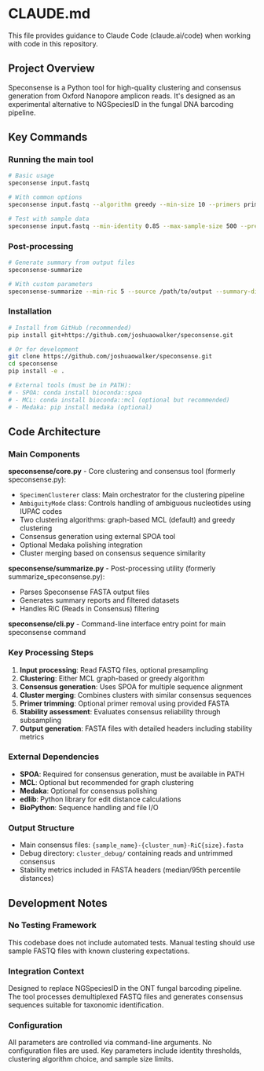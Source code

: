 # CLAUDE.md

This file provides guidance to Claude Code (claude.ai/code) when working with code in this repository.

## Project Overview

Speconsense is a Python tool for high-quality clustering and consensus generation from Oxford Nanopore amplicon reads. It's designed as an experimental alternative to NGSpeciesID in the fungal DNA barcoding pipeline.

## Key Commands

### Running the main tool
```bash
# Basic usage
speconsense input.fastq

# With common options
speconsense input.fastq --algorithm greedy --min-size 10 --primers primers.fasta --medaka --variant-merge-threshold 2

# Test with sample data
speconsense input.fastq --min-identity 0.85 --max-sample-size 500 --presample 1000
```

### Post-processing
```bash
# Generate summary from output files
speconsense-summarize

# With custom parameters
speconsense-summarize --min-ric 5 --source /path/to/output --summary-dir MyResults
```

### Installation
```bash
# Install from GitHub (recommended)
pip install git+https://github.com/joshuaowalker/speconsense.git

# Or for development
git clone https://github.com/joshuaowalker/speconsense.git
cd speconsense
pip install -e .

# External tools (must be in PATH):
# - SPOA: conda install bioconda::spoa
# - MCL: conda install bioconda::mcl (optional but recommended)
# - Medaka: pip install medaka (optional)
```

## Code Architecture

### Main Components

**speconsense/core.py** - Core clustering and consensus tool (formerly speconsense.py):
- `SpecimenClusterer` class: Main orchestrator for the clustering pipeline
- `AmbiguityMode` class: Controls handling of ambiguous nucleotides using IUPAC codes
- Two clustering algorithms: graph-based MCL (default) and greedy clustering
- Consensus generation using external SPOA tool
- Optional Medaka polishing integration
- Cluster merging based on consensus sequence similarity

**speconsense/summarize.py** - Post-processing utility (formerly summarize_speconsense.py):
- Parses Speconsense FASTA output files
- Generates summary reports and filtered datasets
- Handles RiC (Reads in Consensus) filtering

**speconsense/cli.py** - Command-line interface entry point for main speconsense command

### Key Processing Steps

1. **Input processing**: Read FASTQ files, optional presampling
2. **Clustering**: Either MCL graph-based or greedy algorithm
3. **Consensus generation**: Uses SPOA for multiple sequence alignment
4. **Cluster merging**: Combines clusters with similar consensus sequences
5. **Primer trimming**: Optional primer removal using provided FASTA
6. **Stability assessment**: Evaluates consensus reliability through subsampling
7. **Output generation**: FASTA files with detailed headers including stability metrics

### External Dependencies

- **SPOA**: Required for consensus generation, must be available in PATH
- **MCL**: Optional but recommended for graph clustering
- **Medaka**: Optional for consensus polishing
- **edlib**: Python library for edit distance calculations
- **BioPython**: Sequence handling and file I/O

### Output Structure

- Main consensus files: `{sample_name}-{cluster_num}-RiC{size}.fasta`
- Debug directory: `cluster_debug/` containing reads and untrimmed consensus
- Stability metrics included in FASTA headers (median/95th percentile distances)

## Development Notes

### No Testing Framework
This codebase does not include automated tests. Manual testing should use sample FASTQ files with known clustering expectations.

### Integration Context
Designed to replace NGSpeciesID in the ONT fungal barcoding pipeline. The tool processes demultiplexed FASTQ files and generates consensus sequences suitable for taxonomic identification.

### Configuration
All parameters are controlled via command-line arguments. No configuration files are used. Key parameters include identity thresholds, clustering algorithm choice, and sample size limits.